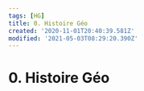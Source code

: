 ```yaml
---
tags: [HG]
title: 0. Histoire Géo
created: '2020-11-01T20:40:39.581Z'
modified: '2021-05-03T08:29:20.390Z'
---
```


# 0. Histoire Géo



